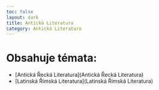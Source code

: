 ```yaml
---
toc: false
layout: dark
title: Antická Literatura 
category: Antická Literatura 
---
```


# Obsahuje témata: 

* [Antická Řecká Literatura](Antická Řecká Literatura) 
* [Latinská Římská Literatura](Latinská Římská Literatura) 
